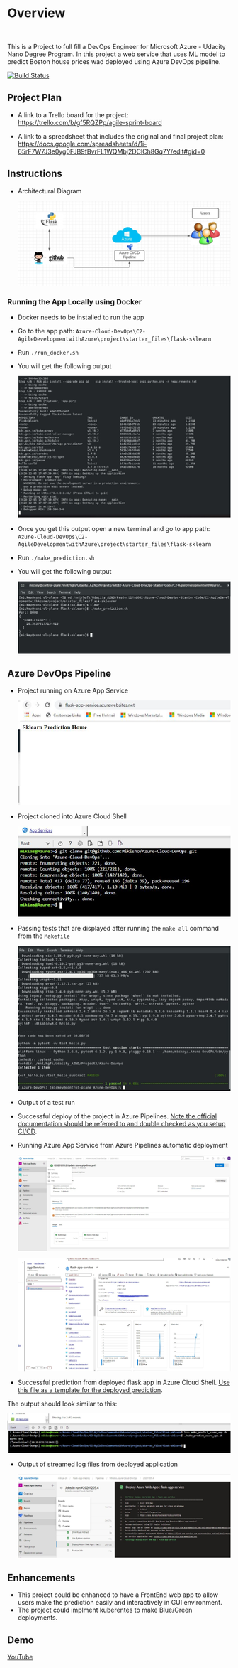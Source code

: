 # Overview
<br />

This is a Project to full fill a DevOps Engineer for Microsoft Azure - Udacity Nano Degree Program. In this project a web service that uses ML model to predict Boston house
prices wad deployed using Azure DevOps pipeline.

[![Build Status](https://dev.azure.com/mikiye-24/Flask-App-Deploy/_apis/build/status/Mikisho.Azure-Cloud-DevOps?branchName=master)](https://dev.azure.com/mikiye-24/Flask-App-Deploy/_build/latest?definitionId=2&branchName=master)

## Project Plan

* A link to a Trello board for the project:
  https://trello.com/b/gf5RQZPp/agile-sprint-board

* A link to a spreadsheet that includes the original and final project plan:
  https://docs.google.com/spreadsheets/d/1i-65rF7W7J3e0yg0FJB9fBvrFL1WQMbj2DClCh8Gq7Y/edit#gid=0

## Instructions

* Architectural Diagram  
  
  ![Architectural Diagram img file](https://github.com/Mikisho/Azure-Cloud-DevOps/blob/master/C2-AgileDevelopmentwithAzure/project/starter_files/Screenshots/Arch-Diag.JPG)


### Running the App Locally using Docker

* Docker needs to be installed to run the app
* Go to the app path: `Azure-Cloud-DevOps\C2-AgileDevelopmentwithAzure\project\starter_files\flask-sklearn`
* Run `./run_docker.sh`

* You will get the following output
  
  ![Docker output img file](https://github.com/Mikisho/Azure-Cloud-DevOps/blob/master/C2-AgileDevelopmentwithAzure/project/starter_files/Screenshots/run_docker_local.JPG)

* Once you get this output open a new terminal and go to app path: `Azure-Cloud-DevOps\C2-AgileDevelopmentwithAzure\project\starter_files\flask-sklearn`

* Run `./make_prediction.sh`

* You will get the following output

  ![local prediction img file](https://github.com/Mikisho/Azure-Cloud-DevOps/blob/master/C2-AgileDevelopmentwithAzure/project/starter_files/Screenshots/local_predic_output.JPG)

## Azure DevOps Pipeline

* Project running on Azure App Service

  ![Azure App service img file](https://github.com/Mikisho/Azure-Cloud-DevOps/blob/master/C2-AgileDevelopmentwithAzure/project/starter_files/Screenshots/AZ_deployed-app.JPG)

* Project cloned into Azure Cloud Shell

  ![Cloudshell img file](https://github.com/Mikisho/Azure-Cloud-DevOps/blob/master/C2-AgileDevelopmentwithAzure/project/starter_files/Screenshots/Cloned_AZ_cloudshell.JPG)

* Passing tests that are displayed after running the `make all` command from the `Makefile`

  ![Passing tests img file](https://github.com/Mikisho/Azure-Cloud-DevOps/blob/master/C2-AgileDevelopmentwithAzure/project/starter_files/Screenshots/Make_passed.JPG)

* Output of a test run
  

* Successful deploy of the project in Azure Pipelines.  [Note the official documentation should be referred to and double checked as you setup CI/CD](https://docs.microsoft.com/en-us/azure/devops/pipelines/ecosystems/python-webapp?view=azure-devops).

* Running Azure App Service from Azure Pipelines automatic deployment

  ![Azure app img file](https://github.com/Mikisho/Azure-Cloud-DevOps/blob/master/C2-AgileDevelopmentwithAzure/project/starter_files/Screenshots/AZ_CI-CD_Working.JPG)
  
  ![Azure app service img file](https://github.com/Mikisho/Azure-Cloud-DevOps/blob/master/C2-AgileDevelopmentwithAzure/project/starter_files/Screenshots/az_app_srv.jpg)

* Successful prediction from deployed flask app in Azure Cloud Shell.  [Use this file as a template for the deployed prediction](https://github.com/Mikisho/Azure-Cloud-DevOps/tree/master/C2-AgileDevelopmentwithAzure/project/starter_files/flask-sklearnmake_predict_azure_app.sh).

The output should look similar to this:

  ![prediction output img file](https://github.com/Mikisho/Azure-Cloud-DevOps/blob/master/C2-AgileDevelopmentwithAzure/project/starter_files/Screenshots/predict_app.JPG)


* Output of streamed log files from deployed application

  ![log output img file](https://github.com/Mikisho/Azure-Cloud-DevOps/blob/master/C2-AgileDevelopmentwithAzure/project/starter_files/Screenshots/log_output.JPG)

> 

## Enhancements

 * This project could be enhanced to have a FrontEnd web app to allow users make the prediction easily and interactively in GUI environment.
 * The project could implment kuberentes to make Blue/Green deployments.

## Demo 

[YouTube](https://youtu.be/l_j_2wsjkWg)


